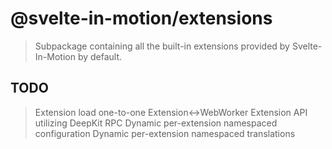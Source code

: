 # @svelte-in-motion/extensions

> Subpackage containing all the built-in extensions provided by Svelte-In-Motion by default.

## TODO

> Extension load one-to-one Extension<->WebWorker
> Extension API utilizing DeepKit RPC
> Dynamic per-extension namespaced configuration
> Dynamic per-extension namespaced translations
